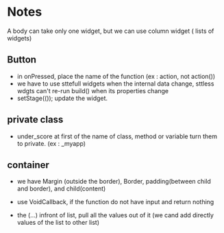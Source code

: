 # Notes

A body can take only one widget, but we can use column widget ( lists of widgets)

## Button

- in onPressed, place the name of the function (ex : action, not action())
- we have to use sttefull widgets when the internal data change, sttless wdgts can't re-run build() when its properties change
- setStage(()); update the widget.

## private class

- under_score at first of the name of class, method or variable turn them to private. (ex : _myapp)

## container

- we have Margin (outside the border), Border, padding(between child and border), and child(content)
- use VoidCallback, if the function do not have input and return nothing

- the (...) infront of list, pull all the values out of it (we cand add directly values of the list to other list)